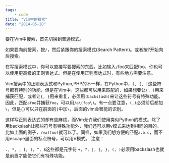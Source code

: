 ```yaml
---
tags:
    - code
title: "Vim中的搜索"
date: "2014-05-28"
---
```


要在Vim中搜索，首先切换到普通模式。

如果要向前搜索，按`/`，然后紧跟你的搜索模式(Search Pattern)。或者按?开始向后搜索。

在写搜索模式中，你可以直接写要搜索的东西，比如输入`/`foo来匹配foo，你也可以使用更高级的正则表达式。但是在使用正则表达式时，有些地方需要注意。

Vim搜索中的正则表达式和Python,PHP的不一样，在Python中，`(, {, |`这些符号都有特别的功能，但是在Vim中，这些都可以用来匹配的，如果想要让`(, )`用来捕获匹配，或者让`{, }`用来重复，必须用`(backslash)`来让这些符号有特殊功能。因此，匹配`afoo`并捕获`foo`，可以用`/a\(foo\)`。有一点要注意，`(,)`必须前后都加`\`，但是`{}`可以只在前面的`{`中加`\`，后面的vim会智能的识别。

这样写正则表达式的却有些麻烦，而Vim允许我们使用类似Python的模式。除了用backslash让那些符号有特殊功能外，我们还可以用v模式来达到相同的目的。比如上面的例子，`/va(foo)`就可以了。同样，如果我们想方便的匹配`a.b.c`，而不用escape里面的标点符号，可以用V模式。
注意：

`., *, , [, ], ^, $`这些都是元字符
`+, ?, |, {, }, (, )`必须用backslash也就是前置才能使它们有特殊功能。
